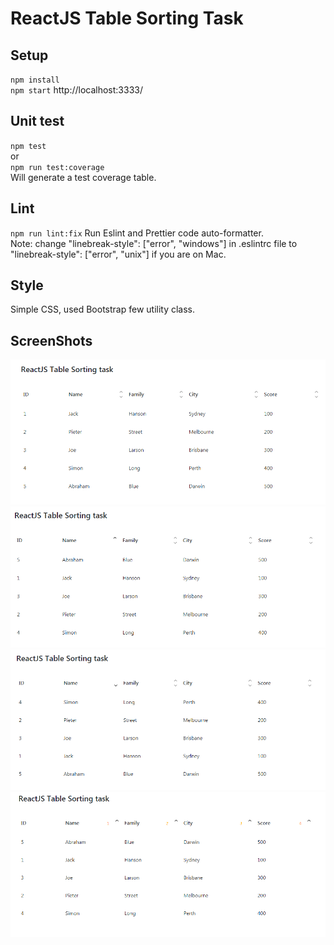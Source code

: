 # ReactJS Table Sorting Task #

## Setup ##
`npm install`  
`npm start` http://localhost:3333/

## Unit test ##
`npm test`  
or  
`npm run test:coverage`   
Will generate a test coverage table.

## Lint ##
`npm run lint:fix` 
Run Eslint and Prettier code auto-formatter.   
Note: change "linebreak-style": ["error", "windows"] in .eslintrc file to "linebreak-style": ["error", "unix"] if you are on Mac.  

## Style ##
Simple CSS, used Bootstrap few utility class.

## ScreenShots ##
![Screenshot1](/screenshots/initial-render.png)
![Screenshot1](/screenshots/sort-by-name.png)
![Screenshot1](/screenshots/sort-by-name-desc.png)
![Screenshot1](/screenshots/multiple-sort-criterias.png)
               
